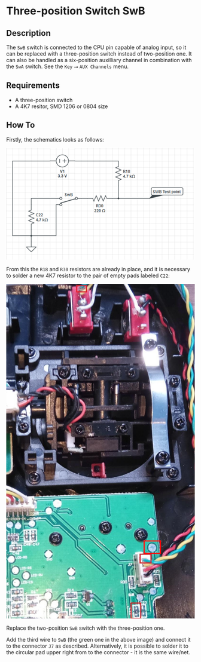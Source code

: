 Three-position Switch SwB
==


Description
---

The `SwB` switch is connected to the CPU pin capable of analog input,
so it can be replaced with a three-position switch instead of two-position
one. It can also be handled as a six-position auxilliary channel
in combination with the `SwA` switch. See the `Key`  ⭢ `AUX Channels` menu.

Requirements
---

* A three-position switch
* A 4K7 resitor, SMD 1206 or 0804 size

How To
---

Firstly, the schematics looks as follows:

![SwB schematics](swb-schematics.png)


From this the `R18` and `R30` resistors are already in place, and it is
necessary to solder a new 4K7 resistor to the pair of empty pads
labeled `C22`:

![SwB image](swb-image.jpg)

Replace the two-position `SwB` switch with the three-position one.

Add the third wire to `SwB` (the green one in the above image) and
connect it to the connector `J7` as described.
Alternatively, it is possible to solder it to the circular pad upper
right from to the connector - it is the same wire/net.
